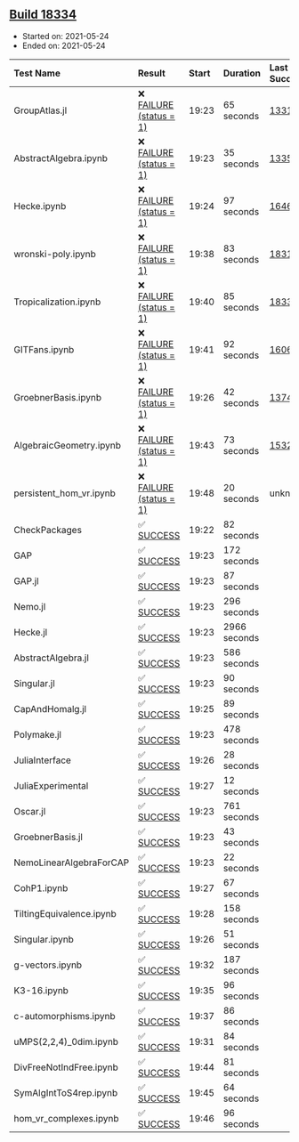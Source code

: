 ## [Build 18334](https://oscarci.mathematik.uni-kl.de/job/oscar/18334/)

* Started on: 2021-05-24
* Ended on: 2021-05-24

| Test Name    | Result | Start | Duration | Last Success | First Failure |
|:-------------|:-------|:------|:---------|:-------------|:--------------|
| GroupAtlas.jl | ❌ [FAILURE (status = 1)](https://oscarci.mathematik.uni-kl.de/job/oscar/18334/artifact/logs/build-18334/GroupAtlas.jl.log) | 19:23 | 65 seconds | [13311](https://oscarci.mathematik.uni-kl.de/job/oscar/13311/) | [13312](https://oscarci.mathematik.uni-kl.de/job/oscar/13312/) |
| AbstractAlgebra.ipynb | ❌ [FAILURE (status = 1)](https://oscarci.mathematik.uni-kl.de/job/oscar/18334/artifact/logs/build-18334/AbstractAlgebra.ipynb.log) | 19:23 | 35 seconds | [13355](https://oscarci.mathematik.uni-kl.de/job/oscar/13355/) | [13356](https://oscarci.mathematik.uni-kl.de/job/oscar/13356/) |
| Hecke.ipynb | ❌ [FAILURE (status = 1)](https://oscarci.mathematik.uni-kl.de/job/oscar/18334/artifact/logs/build-18334/Hecke.ipynb.log) | 19:24 | 97 seconds | [16463](https://oscarci.mathematik.uni-kl.de/job/oscar/16463/) | [16464](https://oscarci.mathematik.uni-kl.de/job/oscar/16464/) |
| wronski-poly.ipynb | ❌ [FAILURE (status = 1)](https://oscarci.mathematik.uni-kl.de/job/oscar/18334/artifact/logs/build-18334/wronski-poly.ipynb.log) | 19:38 | 83 seconds | [18314](https://oscarci.mathematik.uni-kl.de/job/oscar/18314/) | [18315](https://oscarci.mathematik.uni-kl.de/job/oscar/18315/) |
| Tropicalization.ipynb | ❌ [FAILURE (status = 1)](https://oscarci.mathematik.uni-kl.de/job/oscar/18334/artifact/logs/build-18334/Tropicalization.ipynb.log) | 19:40 | 85 seconds | [18333](https://oscarci.mathematik.uni-kl.de/job/oscar/18333/) | [18334](https://oscarci.mathematik.uni-kl.de/job/oscar/18334/) |
| GITFans.ipynb | ❌ [FAILURE (status = 1)](https://oscarci.mathematik.uni-kl.de/job/oscar/18334/artifact/logs/build-18334/GITFans.ipynb.log) | 19:41 | 92 seconds | [16068](https://oscarci.mathematik.uni-kl.de/job/oscar/16068/) | [16069](https://oscarci.mathematik.uni-kl.de/job/oscar/16069/) |
| GroebnerBasis.ipynb | ❌ [FAILURE (status = 1)](https://oscarci.mathematik.uni-kl.de/job/oscar/18334/artifact/logs/build-18334/GroebnerBasis.ipynb.log) | 19:26 | 42 seconds | [13748](https://oscarci.mathematik.uni-kl.de/job/oscar/13748/) | [13749](https://oscarci.mathematik.uni-kl.de/job/oscar/13749/) |
| AlgebraicGeometry.ipynb | ❌ [FAILURE (status = 1)](https://oscarci.mathematik.uni-kl.de/job/oscar/18334/artifact/logs/build-18334/AlgebraicGeometry.ipynb.log) | 19:43 | 73 seconds | [15322](https://oscarci.mathematik.uni-kl.de/job/oscar/15322/) | [15323](https://oscarci.mathematik.uni-kl.de/job/oscar/15323/) |
| persistent_hom_vr.ipynb | ❌ [FAILURE (status = 1)](https://oscarci.mathematik.uni-kl.de/job/oscar/18334/artifact/logs/build-18334/persistent_hom_vr.ipynb.log) | 19:48 | 20 seconds | unknown | unknown |
| CheckPackages | ✅ [SUCCESS](https://oscarci.mathematik.uni-kl.de/job/oscar/18334/artifact/logs/build-18334/CheckPackages.log) | 19:22 | 82 seconds |  |  |
| GAP | ✅ [SUCCESS](https://oscarci.mathematik.uni-kl.de/job/oscar/18334/artifact/logs/build-18334/GAP.log) | 19:23 | 172 seconds |  |  |
| GAP.jl | ✅ [SUCCESS](https://oscarci.mathematik.uni-kl.de/job/oscar/18334/artifact/logs/build-18334/GAP.jl.log) | 19:23 | 87 seconds |  |  |
| Nemo.jl | ✅ [SUCCESS](https://oscarci.mathematik.uni-kl.de/job/oscar/18334/artifact/logs/build-18334/Nemo.jl.log) | 19:23 | 296 seconds |  |  |
| Hecke.jl | ✅ [SUCCESS](https://oscarci.mathematik.uni-kl.de/job/oscar/18334/artifact/logs/build-18334/Hecke.jl.log) | 19:23 | 2966 seconds |  |  |
| AbstractAlgebra.jl | ✅ [SUCCESS](https://oscarci.mathematik.uni-kl.de/job/oscar/18334/artifact/logs/build-18334/AbstractAlgebra.jl.log) | 19:23 | 586 seconds |  |  |
| Singular.jl | ✅ [SUCCESS](https://oscarci.mathematik.uni-kl.de/job/oscar/18334/artifact/logs/build-18334/Singular.jl.log) | 19:23 | 90 seconds |  |  |
| CapAndHomalg.jl | ✅ [SUCCESS](https://oscarci.mathematik.uni-kl.de/job/oscar/18334/artifact/logs/build-18334/CapAndHomalg.jl.log) | 19:25 | 89 seconds |  |  |
| Polymake.jl | ✅ [SUCCESS](https://oscarci.mathematik.uni-kl.de/job/oscar/18334/artifact/logs/build-18334/Polymake.jl.log) | 19:23 | 478 seconds |  |  |
| JuliaInterface | ✅ [SUCCESS](https://oscarci.mathematik.uni-kl.de/job/oscar/18334/artifact/logs/build-18334/JuliaInterface.log) | 19:26 | 28 seconds |  |  |
| JuliaExperimental | ✅ [SUCCESS](https://oscarci.mathematik.uni-kl.de/job/oscar/18334/artifact/logs/build-18334/JuliaExperimental.log) | 19:27 | 12 seconds |  |  |
| Oscar.jl | ✅ [SUCCESS](https://oscarci.mathematik.uni-kl.de/job/oscar/18334/artifact/logs/build-18334/Oscar.jl.log) | 19:23 | 761 seconds |  |  |
| GroebnerBasis.jl | ✅ [SUCCESS](https://oscarci.mathematik.uni-kl.de/job/oscar/18334/artifact/logs/build-18334/GroebnerBasis.jl.log) | 19:23 | 43 seconds |  |  |
| NemoLinearAlgebraForCAP | ✅ [SUCCESS](https://oscarci.mathematik.uni-kl.de/job/oscar/18334/artifact/logs/build-18334/NemoLinearAlgebraForCAP.log) | 19:23 | 22 seconds |  |  |
| CohP1.ipynb | ✅ [SUCCESS](https://oscarci.mathematik.uni-kl.de/job/oscar/18334/artifact/logs/build-18334/CohP1.ipynb.log) | 19:27 | 67 seconds |  |  |
| TiltingEquivalence.ipynb | ✅ [SUCCESS](https://oscarci.mathematik.uni-kl.de/job/oscar/18334/artifact/logs/build-18334/TiltingEquivalence.ipynb.log) | 19:28 | 158 seconds |  |  |
| Singular.ipynb | ✅ [SUCCESS](https://oscarci.mathematik.uni-kl.de/job/oscar/18334/artifact/logs/build-18334/Singular.ipynb.log) | 19:26 | 51 seconds |  |  |
| g-vectors.ipynb | ✅ [SUCCESS](https://oscarci.mathematik.uni-kl.de/job/oscar/18334/artifact/logs/build-18334/g-vectors.ipynb.log) | 19:32 | 187 seconds |  |  |
| K3-16.ipynb | ✅ [SUCCESS](https://oscarci.mathematik.uni-kl.de/job/oscar/18334/artifact/logs/build-18334/K3-16.ipynb.log) | 19:35 | 96 seconds |  |  |
| c-automorphisms.ipynb | ✅ [SUCCESS](https://oscarci.mathematik.uni-kl.de/job/oscar/18334/artifact/logs/build-18334/c-automorphisms.ipynb.log) | 19:37 | 86 seconds |  |  |
| uMPS(2,2,4)_0dim.ipynb | ✅ [SUCCESS](https://oscarci.mathematik.uni-kl.de/job/oscar/18334/artifact/logs/build-18334/uMPS-2-2-4-_0dim.ipynb.log) | 19:31 | 84 seconds |  |  |
| DivFreeNotIndFree.ipynb | ✅ [SUCCESS](https://oscarci.mathematik.uni-kl.de/job/oscar/18334/artifact/logs/build-18334/DivFreeNotIndFree.ipynb.log) | 19:44 | 81 seconds |  |  |
| SymAlgIntToS4rep.ipynb | ✅ [SUCCESS](https://oscarci.mathematik.uni-kl.de/job/oscar/18334/artifact/logs/build-18334/SymAlgIntToS4rep.ipynb.log) | 19:45 | 64 seconds |  |  |
| hom_vr_complexes.ipynb | ✅ [SUCCESS](https://oscarci.mathematik.uni-kl.de/job/oscar/18334/artifact/logs/build-18334/hom_vr_complexes.ipynb.log) | 19:46 | 96 seconds |  |  |
